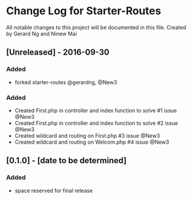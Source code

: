 # Change Log for Starter-Routes
All notable changes to this project will be documented in this file. Created by Gerard Ng and Ninew Mai
 
## [Unreleased] - 2016-09-30
### Added
- forked starter-routes @gerardng, @New3
 
### Added
 - Created First.php in controller and index function to solve #1 issue @New3
 - Created First.php in controller and index function to solve #2 issue @New3
 - Created wildcard and routing on First.php  #3 issue @New3
 - Created wildcard and routing on Welcom.php  #4 issue @New3
 
## [0.1.0] - [date to be determined]
### Added
- space reserved for final release